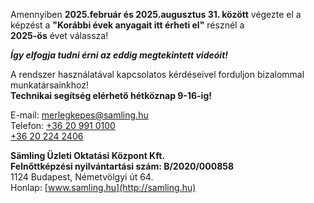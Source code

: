 Amennyiben **2025.február és 2025.augusztus 31. között** végezte el a  
képzést a **"Korábbi évek anyagait itt érheti el"** résznél a   
**2025-ös** évet válassza!  

***Így elfogja tudni érni az eddig megtekintett videóit!***

A rendszer használatával kapcsolatos kérdéseivel forduljon bizalommal munkatársainkhoz!  
**Technikai segítség elérhető hétköznap 9-16-ig!**  
  
  
E-mail: [merlegkepes@samling.hu](mailto:merlegkepes@samling.hu)  
Telefon: [+36 20 991 0100](tel:+36209910100)  
[+36 20 224 2406](tel:+36202242406)   
  
  
**Sämling Üzleti Oktatási Központ Kft.**  
**Felnőttképzési nyilvántartási szám: B/2020/000858**  
1124 Budapest, Németvölgyi út 64.  
Honlap: [www.samling.hu](http://samling.hu)

